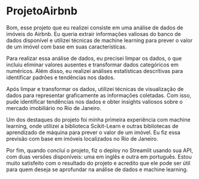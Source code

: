 # ProjetoAirbnb
 
Bom, esse projeto que eu realizei consiste em uma análise de dados de imóveis do Airbnb. Eu queria extrair informações valiosas do banco de dados disponível e utilizei técnicas de machine learning para prever o valor de um imóvel com base em suas características.

Para realizar essa análise de dados, eu precisei limpar os dados, o que incluiu eliminar valores ausentes e transformar dados categóricos em numéricos. Além disso, eu realizei análises estatísticas descritivas para identificar padrões e tendências nos dados.

Após limpar e transformar os dados, utilizei técnicas de visualização de dados para representar graficamente as informações coletadas. Com isso, pude identificar tendências nos dados e obter insights valiosos sobre o mercado imobiliário no Rio de Janeiro.

Um dos destaques do projeto foi minha primeira experiência com machine learning, onde utilizei a biblioteca Scikit-Learn e outras bibliotecas de aprendizado de máquina para prever o valor de um imóvel. Eu fiz essa previsão com base em imóveis localizados no Rio de Janeiro.

Por fim, quando concluí o projeto, fiz o deploy no Streamlit usando sua API, com duas versões disponíveis: uma em inglês e outra em português. Estou muito satisfeito com o resultado do projeto e acredito que ele pode ser útil para quem deseja se aprofundar na análise de dados e machine learning.

